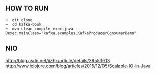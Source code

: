 

## HOW TO RUN

```
➜  git clone
➜  cd kafka-book
➜  mvn clean compile exec:java -Dexec.mainClass="kafka.examples.KafkaProducerConsumerDemo"
```

## NIO

http://blog.csdn.net/jjzhk/article/details/39553613
http://www.iclojure.com/blog/articles/2015/12/05/Scalable-IO-in-Java